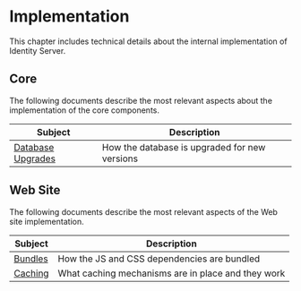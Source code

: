 # Implementation

This chapter includes technical details about the internal implementation of Identity Server.

## Core

The following documents describe the most relevant aspects about the implementation of the core components.

| Subject | Description |
| - | - |
| [Database Upgrades](core-database-upgrades.md) | How the database is upgraded for new versions |

## Web Site

The following documents describe the most relevant aspects of the Web site implementation.

| Subject | Description |
| - | - |
| [Bundles](web-site-bundles.md) | How the JS and CSS dependencies are bundled |
| [Caching](web-site-caching.md) | What caching mechanisms are in place and they work |